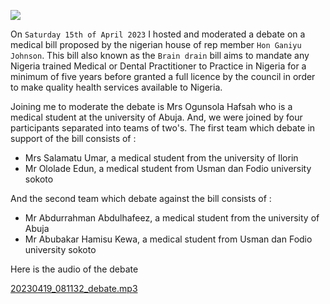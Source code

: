 ![](../images/Medical_Bill_Debate/poster)

On `Saturday 15th of April 2023` I hosted and moderated a debate on a medical bill proposed by the nigerian house of rep member `Hon Ganiyu Johnson`. This bill also known as the `Brain drain` bill aims to mandate any Nigeria trained Medical or Dental Practitioner to Practice in Nigeria for a minimum of five years before granted a full licence by the council in order to make quality health services available to Nigeria.

Joining me to moderate the debate is Mrs Ogunsola Hafsah who is a medical student at the university of Abuja. And, we were joined by four participants separated into teams of two's. The first team which debate in support of the bill consists of :

* Mrs Salamatu Umar, a medical student from the university of Ilorin
* Mr Ololade Edun, a medical student from Usman dan Fodio university sokoto

And the second team which debate against the bill consists of :

* Mr Abdurrahman Abdulhafeez, a medical student from the university of Abuja
* Mr Abubakar Hamisu Kewa, a medical student from Usman dan Fodio university sokoto

Here is the audio of the debate

[20230419_081132_debate.mp3](../docs/Medical_Bill_Debate/debate.mp3)
